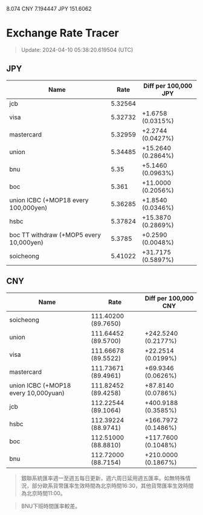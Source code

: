 8.074
CNY 7.194447
JPY 151.6062
# Exchange Rate Tracer

> Update: 2024-04-10 05:38:20.619504 (UTC)

## JPY

| Name                                    |    Rate | Diff per 100,000 JPY   |
|-----------------------------------------|---------|------------------------|
| jcb                                     | 5.32564 |                        |
| visa                                    | 5.32732 | +1.6758 (0.0315%)      |
| mastercard                              | 5.32959 | +2.2744 (0.0427%)      |
| union                                   | 5.34485 | +15.2640 (0.2864%)     |
| bnu                                     | 5.35    | +5.1460 (0.0963%)      |
| boc                                     | 5.361   | +11.0000 (0.2056%)     |
| union ICBC (+MOP18 every 100,000yen)    | 5.36285 | +1.8540 (0.0346%)      |
| hsbc                                    | 5.37824 | +15.3870 (0.2869%)     |
| boc TT withdraw (+MOP5 every 10,000yen) | 5.3785  | +0.2590 (0.0048%)      |
| soicheong                               | 5.41022 | +31.7175 (0.5897%)     |

## CNY

| Name                                 | Rate                | Diff per 100,000 CNY   |
|--------------------------------------|---------------------|------------------------|
| soicheong                            | 111.40200	(89.7650) |                        |
| union                                | 111.64452	(89.5700) | +242.5240 (0.2177%)    |
| visa                                 | 111.66678	(89.5522) | +22.2514 (0.0199%)     |
| mastercard                           | 111.73671	(89.4961) | +69.9346 (0.0626%)     |
| union ICBC (+MOP18 every 10,000yuan) | 111.82452	(89.4258) | +87.8140 (0.0786%)     |
| jcb                                  | 112.22544	(89.1064) | +400.9188 (0.3585%)    |
| hsbc                                 | 112.39224	(88.9741) | +166.7972 (0.1486%)    |
| boc                                  | 112.51000	(88.8810) | +117.7600 (0.1048%)    |
| bnu                                  | 112.72000	(88.7154) | +210.0000 (0.1867%)    |


> 銀聯系統匯率週一至週五每日更新，週六周日延用週五匯率。如無特殊情況，部分歐系貨幣匯率生效時間為北京時間16:30，其他貨幣匯率生效時間為北京時間11:00。

> BNU下班時間匯率較差。

